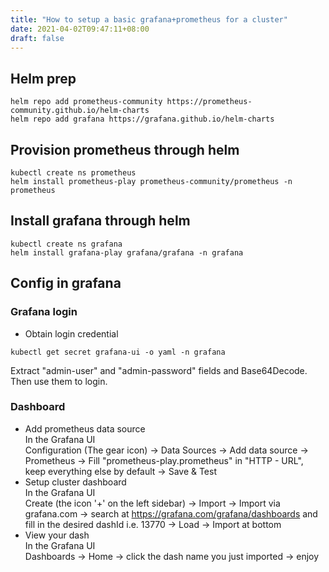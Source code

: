 ```yaml
---
title: "How to setup a basic grafana+prometheus for a cluster"
date: 2021-04-02T09:47:11+08:00
draft: false
---
```

## Helm prep
```
helm repo add prometheus-community https://prometheus-community.github.io/helm-charts
helm repo add grafana https://grafana.github.io/helm-charts
```
## Provision prometheus through helm
```
kubectl create ns prometheus
helm install prometheus-play prometheus-community/prometheus -n prometheus
```
## Install grafana through helm
```
kubectl create ns grafana
helm install grafana-play grafana/grafana -n grafana
```
## Config in grafana
### Grafana login
- Obtain login credential  
```
kubectl get secret grafana-ui -o yaml -n grafana
```
Extract "admin-user" and "admin-password" fields and Base64Decode. Then use them to login.

### Dashboard
- Add prometheus data source  
 In the Grafana UI  
 Configuration (The gear icon) -> Data Sources -> Add data source -> Prometheus -> Fill "prometheus-play.prometheus" in "HTTP - URL", keep everything else by default -> Save & Test  
- Setup cluster dashboard  
 In the Grafana UI  
 Create (the icon '+' on the left sidebar) ->  Import -> Import via grafana.com -> search at https://grafana.com/grafana/dashboards and fill in the desired dashId i.e. 13770 -> Load -> Import at bottom  
- View your dash  
 In the Grafana UI  
 Dashboards -> Home -> click the dash name you just imported -> enjoy  